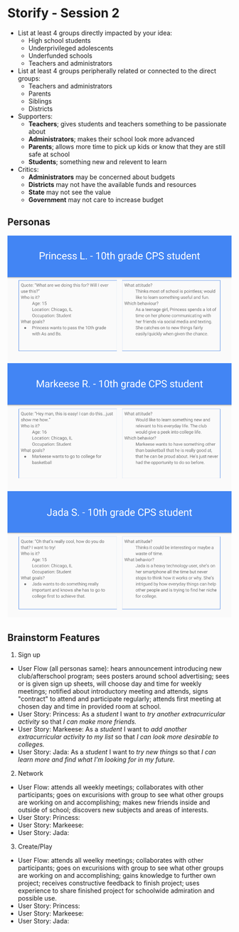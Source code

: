 # Storify - Session 2
- List at least 4 groups directly impacted by your idea:
  - High school students
  - Underprivileged adolescents
  - Underfunded schools
  - Teachers and administrators
- List at least 4 groups peripherally related or connected to the direct groups:
  - Teachers and administrators
  - Parents
  - Siblings
  - Districts
- Supporters:
  - **Teachers**; gives students and teachers something to be passionate about
  - **Administrators**; makes their school look more advanced
  - **Parents**; allows more time to pick up kids or know that they are still safe at school
  - **Students**; something new and relevent to learn
- Critics:
  - **Administrators** may be concerned about budgets
  - **Districts** may not have the available funds and resources
  - **State** may not see the value
  - **Government** may not care to increase budget

## Personas
![First Persona - Princess](Images/Persona1.png)
![Second Persona - Markeese](Images/Persona2.png)
![Third Persona - Jada](Images/Persona3.png)

## Brainstorm Features
1. Sign up
  - User Flow (all personas same): hears announcement introducing new club/afterschool program; sees posters around school advertising; sees or is given sign up sheets, will choose day and time for weekly meetings; notified about introductory meeting and attends, signs "contract" to attend and participate regularly; attends first meeting at chosen day and time in provided room at school.
  - User Story: Princess: As a _student_ I want to _try another extracurricular activity_ so that _I can make more friends._
  - User Story: Markeese: As a _student_ I want to _add another extracurricular activity to my list_ so that _I can look more desirable to colleges._
  - User Story: Jada: As a _student_ I want to _try new things_ so that _I can learn more and find what I'm looking for in my future._
2. Network
  - User Flow: attends all weekly meetings; collaborates with other participants; goes on excurisions with group to see what other groups are working on and accomplishing; makes new friends inside and outside of school; discovers new subjects and areas of interests.
  - User Story: Princess:
  - User Story: Markeese:
  - User Story: Jada:
3. Create/Play
  - User Flow: attends all weelky meetings; collaborates with other participants; goes on excurisions with group to see what other groups are working on and accomplishing; gains knowledge to further own project; receives constructive feedback to finish project; uses experience to share finished project for schoolwide admiration and possible use.
  - User Story: Princess:
  - User Story: Markeese:
  - User Story: Jada:
